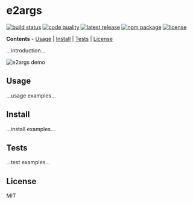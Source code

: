 e2args
============

[![build status](https://img.shields.io/github/workflow/status/evnp/e2args/test?style=flat-square)](https://github.com/evnp/e2args/actions)
[![code quality](https://img.shields.io/github/workflow/status/evnp/e2args/lint?style=flat-square&label=lint%20%2F%20shellcheck)](https://github.com/evnp/e2args/actions)
[![latest release](https://img.shields.io/github/release/evnp/e2args?style=flat-square)](https://github.com/evnp/e2args/releases/latest)
[![npm package](https://img.shields.io/npm/v/e2args?style=flat-square)](https://www.npmjs.com/package/e2args)
[![license](https://img.shields.io/github/license/evnp/e2args?style=flat-square&color=blue)](https://github.com/evnp/e2args/blob/master/LICENSE.md)

**Contents** - [Usage](https://github.com/evnp/e2args#usage) | [Install](https://github.com/evnp/e2args#install) | [Tests](https://github.com/evnp/e2args#tests) | [License](https://github.com/evnp/e2args#license)

...introduction...

![e2args demo](https://github.com/evnp/e2args/blob/master/e2args.gif?raw=true)

Usage
-----
...usage examples...

Install
-------
...install examples...

Tests
-------------
...test examples...

License
-------
MIT
